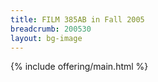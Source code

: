 ```yaml
---
title: FILM 385AB in Fall 2005
breadcrumb: 200530
layout: bg-image
---
```

{% include offering/main.html %}
